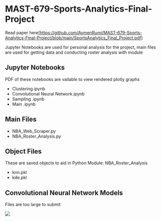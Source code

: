 # MAST-679-Sports-Analytics-Final-Project

Read paper here[https://github.com/AymenRumi/MAST-679-Sports-Analytics-Final-Project/blob/main/SportsAnalytics_Final_Project.pdf]


Jupyter Notebooks are used for personal analysis for the project, main files are used for getting data and conducting roster analysis with module


## Jupyter Notebooks

PDF of these notebooks are vailable to view rendered plotly graphs


- Clustering.ipynb
- Convolutional Neural Network.ipynb
- Sampling .ipynb
- Main .ipynb 

## Main Files

- NBA_Web_Scraper.py
- NBA_Roster_Analysis.py

## Object Files

These are saved objects to aid in Python Module: NBA_Roster_Analysis

- knn.pkl
- kde.pkl

## Convolutional Neural Network Models

Files are too large to submit 

<img src="https://github.com/AymenRumi/MAST-679-Sports-Analytics-Final-Project/blob/main/models.png">

